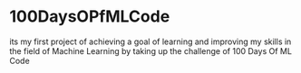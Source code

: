 # 100DaysOPfMLCode
its my first project of achieving a goal of learning and improving my skills in the field of Machine Learning by taking up the challenge of 100 Days Of ML Code
